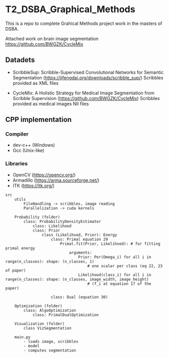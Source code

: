 # T2_DSBA_Graphical_Methods

This is a repo to complete Grahical Methods project work in the masters of DSBA. 

Attached work on brain image segmentation 
https://github.com/BWGZK/CycleMix


## Datadets

* ScribbleSup: Scribble-Supervised Convolutional Networks for Semantic Segmentation (https://jifengdai.org/downloads/scribble_sup/)
Scribbles provided as XML files

* CycleMix: A Holistic Strategy for Medical Image Segmentation from Scribble Supervision (https://github.com/BWGZK/CycleMix)
Scribbles provided as medical images NII files

## CPP implementation
### Compiler 

* dev-c++ (Windows)
* Gcc (Unix-like)

### Libraries

* OpenCV (https://opencv.org/)
* Armadillo (https://arma.sourceforge.net/)
* ITK (https://itk.org/)


``````
src
    utils
        FileHandling -> scribbles, image reading
        Parallelization -> cuda kernels
    
    Probability (folder)
        class: ProbabilityDensityEstimator
            class: Likelihood
            class: Prior
                class (Likelihood, Prior): Energy
                    class: Primal equation 29
                        Primal.fit(Prior, Likelihood): # for fitting primal energy 
                            arguments:
                                Prior: Per(Omega_i) for all i in range(n_classes): shape: (n_classes, 1) 
                                    # one scalar per class (eq 22, 23 of paper)
                                Likelihood(class_i) for all i in range(n_classes): shape: (n_classes, image_width, image_height) 
                                    # (f_i at equation 17 of the paper)

                    class: Dual (equation 30)

    Optimization (folder)                  
        class: AlgoOptimization
            class: PrimalDualOptimization
    
    Visualization (folder)
        class VizSegmentation

    main.py
        - loads image, scribbles
        - model
        - computes segmentation



